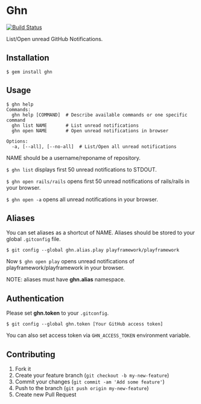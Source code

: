 # Ghn

[![Build Status](https://travis-ci.org/kyanny/ghn.png?branch=master)](https://travis-ci.org/kyanny/ghn)

List/Open unread GitHub Notifications.

## Installation

```
$ gem install ghn
```

## Usage

```
$ ghn help
Commands:
  ghn help [COMMAND]  # Describe available commands or one specific command
  ghn list NAME       # List unread notifications
  ghn open NAME       # Open unread notifications in browser

Options:
  -a, [--all], [--no-all]  # List/Open all unread notifications
```

NAME should be a username/reponame of repository.

`$ ghn list` displays first 50 unread notifications to STDOUT.

`$ ghn open rails/rails` opens first 50 unread notifications of rails/rails in your browser.

`$ ghn open -a` opens all unread notifications in your browser.

## Aliases

You can set aliases as a shortcut of NAME.
Aliases should be stored to your global `.gitconfig` file.

`$ git config --global ghn.alias.play playframework/playframework`

Now `$ ghn open play` opens unread notifications of playframework/playframework in your browser.

NOTE: aliases must have **ghn.alias** namespace.

## Authentication

Please set **ghn.token** to your `.gitconfig`.

    $ git config --global ghn.token [Your GitHub access token]

You can also set access token via `GHN_ACCESS_TOKEN` environment variable.

## Contributing

1. Fork it
2. Create your feature branch (`git checkout -b my-new-feature`)
3. Commit your changes (`git commit -am 'Add some feature'`)
4. Push to the branch (`git push origin my-new-feature`)
5. Create new Pull Request
